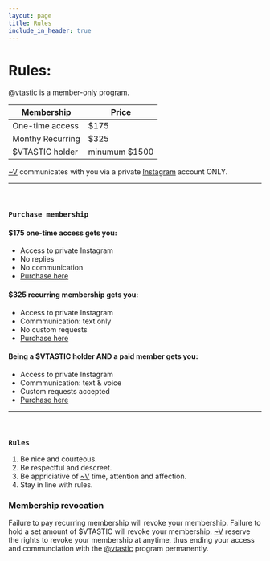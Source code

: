 ```yaml
---
layout: page
title: Rules
include_in_header: true
---
```


# Rules: 

[@vtastic](https://pages.github.com/) is a member-only program.

| Membership | Price |
| --- | --- |
| One-time access | $175 |
| Monthy Recurring | $325 |
| $VTASTIC holder | minumum $1500 |

[~V](https://pages.github.com/) communicates with you via a private [Instagram](https://pages.github.com/) account ONLY.

________
<br>

### `Purchase membership`

#### $175 one-time access gets you:
- Access to private Instagram
- No replies
- No communication
- [Purchase here](https://pages.github.com/)

#### $325 recurring membership gets you:
- Access to private Instagram
- Commmunication: text only
- No custom requests
- [Purchase here](https://pages.github.com/)

#### Being a $VTASTIC holder AND a paid member gets you:
- Access to private Instagram
- Commmunication: text & voice
- Custom requests accepted
- [Purchase here](https://pages.github.com/)

________
<br>

### `Rules`

1. Be nice and courteous.
2. Be respectful and descreet.
3. Be appriciative of [~V](https://pages.github.com/) time, attention and affection.
4. Stay in line with rules.

### Membership revocation

Failure to pay recurring membership will revoke your membership.
Failure to hold a set amount of $VTASTIC will revoke your membership.
[~V](https://pages.github.com/) reserve the rights to revoke your membership at anytime, thus ending your access and communciation with the [@vtastic](https://pages.github.com/) program permanently.






